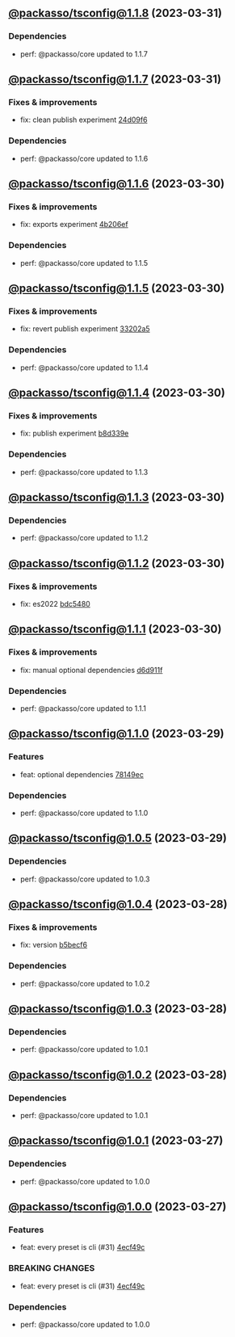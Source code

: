 ## [@packasso/tsconfig@1.1.8](https://github.com/qiwi/packasso/compare/2023.3.31-packasso.tsconfig.1.1.7-f0...2023.3.31-packasso.tsconfig.1.1.8-f0) (2023-03-31)

### Dependencies
* perf: @packasso/core updated to 1.1.7

## [@packasso/tsconfig@1.1.7](https://github.com/qiwi/packasso/compare/2023.3.30-packasso.tsconfig.1.1.6-f0...2023.3.31-packasso.tsconfig.1.1.7-f0) (2023-03-31)

### Fixes & improvements
* fix: clean publish experiment [24d09f6](https://github.com/qiwi/packasso/commit/24d09f6b6bf550618b470c9ad5b85c7186350bfd)

### Dependencies
* perf: @packasso/core updated to 1.1.6

## [@packasso/tsconfig@1.1.6](https://github.com/qiwi/packasso/compare/2023.3.30-packasso.tsconfig.1.1.5-f0...2023.3.30-packasso.tsconfig.1.1.6-f0) (2023-03-30)

### Fixes & improvements
* fix: exports experiment [4b206ef](https://github.com/qiwi/packasso/commit/4b206efaab3bded0e89e03fb1a6025253e29ce82)

### Dependencies
* perf: @packasso/core updated to 1.1.5

## [@packasso/tsconfig@1.1.5](https://github.com/qiwi/packasso/compare/2023.3.30-packasso.tsconfig.1.1.4-f0...2023.3.30-packasso.tsconfig.1.1.5-f0) (2023-03-30)

### Fixes & improvements
* fix: revert publish experiment [33202a5](https://github.com/qiwi/packasso/commit/33202a5ca8e3d59cd203960af423e4b2cd0c90f3)

### Dependencies
* perf: @packasso/core updated to 1.1.4

## [@packasso/tsconfig@1.1.4](https://github.com/qiwi/packasso/compare/2023.3.30-packasso.tsconfig.1.1.3-f0...2023.3.30-packasso.tsconfig.1.1.4-f0) (2023-03-30)

### Fixes & improvements
* fix: publish experiment [b8d339e](https://github.com/qiwi/packasso/commit/b8d339e959390e6ab39f24ef6ceaa19d54586e80)

### Dependencies
* perf: @packasso/core updated to 1.1.3

## [@packasso/tsconfig@1.1.3](https://github.com/qiwi/packasso/compare/2023.3.30-packasso.tsconfig.1.1.2-f0...2023.3.30-packasso.tsconfig.1.1.3-f0) (2023-03-30)

### Dependencies
* perf: @packasso/core updated to 1.1.2

## [@packasso/tsconfig@1.1.2](https://github.com/qiwi/packasso/compare/2023.3.30-packasso.tsconfig.1.1.1-f0...2023.3.30-packasso.tsconfig.1.1.2-f0) (2023-03-30)

### Fixes & improvements
* fix: es2022 [bdc5480](https://github.com/qiwi/packasso/commit/bdc54801a98bfa74cbf66af4d5d7d059b3fb9ed8)

## [@packasso/tsconfig@1.1.1](https://github.com/qiwi/packasso/compare/2023.3.29-packasso.tsconfig.1.1.0-f0...2023.3.30-packasso.tsconfig.1.1.1-f0) (2023-03-30)

### Fixes & improvements
* fix: manual optional dependencies [d6d911f](https://github.com/qiwi/packasso/commit/d6d911ffd30ed94e528eeade78fe11d011ddcfcf)

### Dependencies
* perf: @packasso/core updated to 1.1.1

## [@packasso/tsconfig@1.1.0](https://github.com/qiwi/packasso/compare/2023.3.29-packasso.tsconfig.1.0.5-f0...2023.3.29-packasso.tsconfig.1.1.0-f0) (2023-03-29)

### Features
* feat: optional dependencies [78149ec](https://github.com/qiwi/packasso/commit/78149ec559effebd05bf94ce43a92fb8573d42fe)

### Dependencies
* perf: @packasso/core updated to 1.1.0

## [@packasso/tsconfig@1.0.5](https://github.com/qiwi/packasso/compare/2023.3.28-packasso.tsconfig.1.0.4-f0...2023.3.29-packasso.tsconfig.1.0.5-f0) (2023-03-29)

### Dependencies
* perf: @packasso/core updated to 1.0.3

## [@packasso/tsconfig@1.0.4](https://github.com/qiwi/packasso/compare/2023.3.28-packasso.tsconfig.1.0.3-f0...2023.3.28-packasso.tsconfig.1.0.4-f0) (2023-03-28)

### Fixes & improvements
* fix: version [b5becf6](https://github.com/qiwi/packasso/commit/b5becf63f27b765e9d93378f53d54da456c8df4f)

### Dependencies
* perf: @packasso/core updated to 1.0.2

## [@packasso/tsconfig@1.0.3](https://github.com/qiwi/packasso/compare/2023.3.28-packasso.tsconfig.1.0.2-f0...2023.3.28-packasso.tsconfig.1.0.3-f0) (2023-03-28)

### Dependencies
* perf: @packasso/core updated to 1.0.1

## [@packasso/tsconfig@1.0.2](https://github.com/qiwi/packasso/compare/2023.3.27-packasso.tsconfig.1.0.1-f0...2023.3.28-packasso.tsconfig.1.0.2-f0) (2023-03-28)

### Dependencies
* perf: @packasso/core updated to 1.0.1

## [@packasso/tsconfig@1.0.1](https://github.com/qiwi/packasso/compare/2023.3.27-packasso.tsconfig.1.0.0-f0...2023.3.27-packasso.tsconfig.1.0.1-f0) (2023-03-27)

### Dependencies
* perf: @packasso/core updated to 1.0.0

## [@packasso/tsconfig@1.0.0](https://github.com/qiwi/packasso/compare/undefined...2023.3.27-packasso.tsconfig.1.0.0-f0) (2023-03-27)

### Features
* feat: every preset is cli (#31) [4ecf49c](https://github.com/qiwi/packasso/commit/4ecf49cc42ab0823867e1631adb760d23968f32b)

### BREAKING CHANGES
* feat: every preset is cli (#31) [4ecf49c](https://github.com/qiwi/packasso/commit/4ecf49cc42ab0823867e1631adb760d23968f32b)

### Dependencies
* perf: @packasso/core updated to 1.0.0
